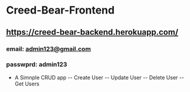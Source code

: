 # Creed-Bear-Frontend

## https://creed-bear-backend.herokuapp.com/

### email: admin123@gmail.com
### passwprd: admin123

- A Simnple CRUD app 
-- Create User
-- Update User
-- Delete User
-- Get Users
